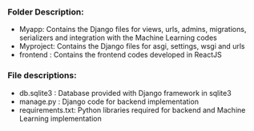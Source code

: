 ### Folder Description:   
* Myapp: Contains the Django files for views, urls, admins, migrations, serializers and integration with the Machine Learning codes 
* Myproject: Contains the Django files for asgi, settings, wsgi and urls   
* frontend : Contains the frontend codes developed in ReactJS 

### File descriptions: 
* db.sqlite3 : Database provided with Django framework in sqlite3 
* manage.py : Django code for backend implementation 
* requirements.txt: Python libraries required for backend and Machine Learning implementation 
